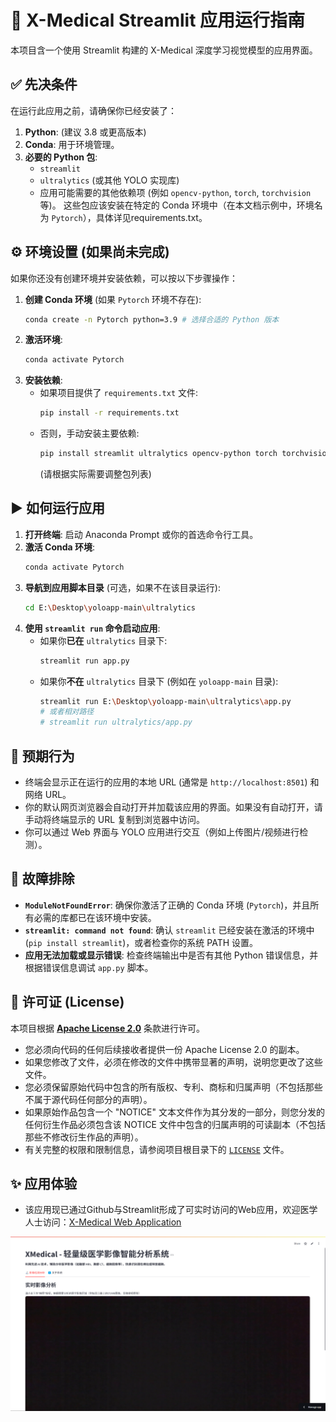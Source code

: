 # 🚀 X-Medical Streamlit 应用运行指南

本项目含一个使用 Streamlit 构建的 X-Medical 深度学习视觉模型的应用界面。

## ✅ 先决条件
在运行此应用之前，请确保你已经安装了：
1.  **Python**: (建议 3.8 或更高版本)
2.  **Conda**: 用于环境管理。
3.  **必要的 Python 包**:
    *   `streamlit`
    *   `ultralytics` (或其他 YOLO 实现库)
    *   应用可能需要的其他依赖项 (例如 `opencv-python`, `torch`, `torchvision` 等)。
    这些包应该安装在特定的 Conda 环境中（在本文档示例中，环境名为 `Pytorch`），具体详见requirements.txt。

## ⚙️ 环境设置 (如果尚未完成)

如果你还没有创建环境并安装依赖，可以按以下步骤操作：

1.  **创建 Conda 环境** (如果 `Pytorch` 环境不存在):
    ```bash
    conda create -n Pytorch python=3.9 # 选择合适的 Python 版本
    ```
2.  **激活环境**:
    ```bash
    conda activate Pytorch
    ```
3.  **安装依赖**:
    *   如果项目提供了 `requirements.txt` 文件:
        ```bash
        pip install -r requirements.txt
        ```
    *   否则，手动安装主要依赖:
        ```bash
        pip install streamlit ultralytics opencv-python torch torchvision
        ```
        (请根据实际需要调整包列表)

## ▶️ 如何运行应用

1.  **打开终端**: 启动 Anaconda Prompt 或你的首选命令行工具。
2.  **激活 Conda 环境**:
    ```bash
    conda activate Pytorch
    ```
3.  **导航到应用脚本目录** (可选，如果不在该目录运行):
    ```bash
    cd E:\Desktop\yoloapp-main\ultralytics
    ```
4.  **使用 `streamlit run` 命令启动应用**:
    *   如果你**已在** `ultralytics` 目录下:
        ```bash
        streamlit run app.py
        ```
    *   如果你**不在** `ultralytics` 目录下 (例如在 `yoloapp-main` 目录):
        ```bash
        streamlit run E:\Desktop\yoloapp-main\ultralytics\app.py
        # 或者相对路径
        # streamlit run ultralytics/app.py
        ```

## 👀 预期行为

*   终端会显示正在运行的应用的本地 URL (通常是 `http://localhost:8501`) 和网络 URL。
*   你的默认网页浏览器会自动打开并加载该应用的界面。如果没有自动打开，请手动将终端显示的 URL 复制到浏览器中访问。
*   你可以通过 Web 界面与 YOLO 应用进行交互（例如上传图片/视频进行检测）。

## 🔧 故障排除

*   **`ModuleNotFoundError`**: 确保你激活了正确的 Conda 环境 (`Pytorch`)，并且所有必需的库都已在该环境中安装。
*   **`streamlit: command not found`**: 确认 `streamlit` 已经安装在激活的环境中 (`pip install streamlit`)，或者检查你的系统 PATH 设置。
*   **应用无法加载或显示错误**: 检查终端输出中是否有其他 Python 错误信息，并根据错误信息调试 `app.py` 脚本。

## 📄 许可证 (License)

本项目根据 **[Apache License 2.0](https://www.apache.org/licenses/LICENSE-2.0)** 条款进行许可。
*   您必须向代码的任何后续接收者提供一份 Apache License 2.0 的副本。
*   如果您修改了文件，必须在修改的文件中携带显著的声明，说明您更改了这些文件。
*   您必须保留原始代码中包含的所有版权、专利、商标和归属声明（不包括那些不属于源代码任何部分的声明）。
*   如果原始作品包含一个 "NOTICE" 文本文件作为其分发的一部分，则您分发的任何衍生作品必须包含该 NOTICE 文件中包含的归属声明的可读副本（不包括那些不修改衍生作品的声明）。
*   有关完整的权限和限制信息，请参阅项目根目录下的 [`LICENSE`](./LICENSE) 文件。

## ✨ 应用体验

* 该应用现已通过Github与Streamlit形成了可实时访问的Web应用，欢迎医学人士访问：[X-Medical Web Application](https://x-medical.streamlit.app/)

![X-Medical Web Interface](https://raw.githubusercontent.com/Erikline/X-Medical/main/Streamlit%20Web.png)
